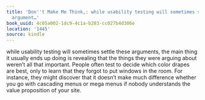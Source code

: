 ```yaml
---
title: 'Don''t Make Me Think,: while usability testing will sometimes settle these
  argument…'
book_uuid: 4c05a002-1dc9-4c1a-b283-cc027b4d306e
location: '1445'
source: kindle
---
```


while usability testing will sometimes settle these arguments, the main thing it usually ends up doing is revealing that the things they were arguing about weren’t all that important. People often test to decide which color drapes are best, only to learn that they forgot to put windows in the room. For instance, they might discover that it doesn’t make much difference whether you go with cascading menus or mega menus if nobody understands the value proposition of your site.